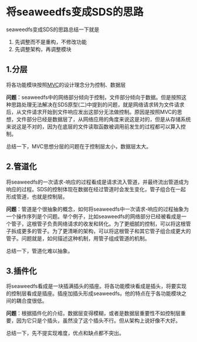 将seaweedfs变成SDS的思路
========================

seaweedfs变成SDS的思路总结一下就是

1.  先调整而不是重构，不修改功能
2.  先调整架构，再调整模块

1.分层
------

将各功能模块按照[MVC](https://baike.baidu.com/item/MVC%E6%A1%86%E6%9E%B6/9241230?fr=aladdin&fromid=85990&fromtitle=MVC)的设计理念分为控制、数据层

**问题**：seaweedfs中的网络部分倾向于控制，文件部分倾向于数据。但是按照这种思路处理无法解决在SDS原型(二)中提到的问题，就是网络请求转为文件请求后，从文件请求开始到文件响应发出这部分无法做控制。原因是按照MVC的思想，文件部分已经是数据层了，从网络应用的角度来说这是对的，但是从存储系统来说这是不对的，因为在底层的文件读取函数被调用前发生的过程都可以算入控制。

总结一下，MVC思想分层的问题在于控制层太小，数据层太大。

2.管道化
--------

将seaweedfs的一次请求-响应的过程看成是请求流入管道，并最终流出管道成为响应的过程。SDS的控制体现在数据在经过管道时会发生变化，管子组合在一起形成管道，也就是控制层。

**问题**：管道是个很抽象的概念，如何将seaweedfs中一次请求-响应的过程抽象为一个操作序列是个问题。举个例子，比如seaweedfs的网络部分已经被看成是一个管子，这根管子负责网络请求的收发和转化。为了更细腻的控制，可以将这根管子拆成更多的管子。为了更清晰的架构，可以将这根管子和其它管子组合成更大的管子。问题就是，如何描述这种机制，用管子组成管道的机制。

总结一下，管道化难以抽象。

3.插件化
--------

将seaweedfs看成是一块插满插头的插座。将各功能模块看成是插头，将要实现的控制层看成是插座。插座加插头形成seaweedfs。他的特点在于各功能模块之间的耦合度很低。

**问题**：根据插件化的介绍，数据层变得模糊，或者是数据层重要性不如控制层重要，因为它只是个插头，虽然没了这个插头不行。但从架构上说好像不大好。

总结一下，先不提实现难度，优点和缺点都不突出。
